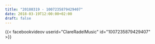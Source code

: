 ```yaml
---
title: "20180319 - 1007235879429407"
date: 2018-03-19T12:00:00+02:00
draft: false
---
```


{{< facebookvideov userid="ClareRadelMusic" id="1007235879429407" >}}